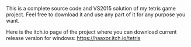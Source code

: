 This is a complete source code and VS2015 solution of my tetris game project.
Feel free to download it and use any part of it for any purpose you want.

Here is the itch.io page of the project where you can download current release version for windows:
https://haaxor.itch.io/tetris
